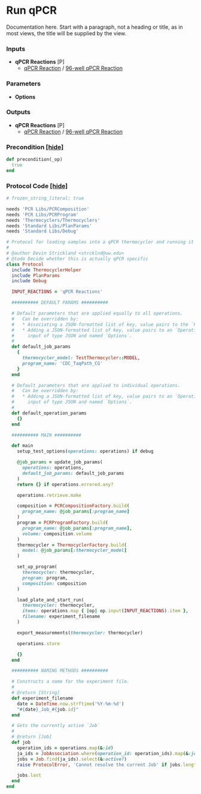 # Run qPCR

Documentation here. Start with a paragraph, not a heading or title, as in most views, the title will be supplied by the view.
### Inputs


- **qPCR Reactions** [P]  
  - <a href='#' onclick='easy_select("Sample Types", "qPCR Reaction")'>qPCR Reaction</a> / <a href='#' onclick='easy_select("Containers", "96-well qPCR Reaction")'>96-well qPCR Reaction</a>

### Parameters

- **Options** 

### Outputs


- **qPCR Reactions** [P]  
  - <a href='#' onclick='easy_select("Sample Types", "qPCR Reaction")'>qPCR Reaction</a> / <a href='#' onclick='easy_select("Containers", "96-well qPCR Reaction")'>96-well qPCR Reaction</a>

### Precondition <a href='#' id='precondition'>[hide]</a>
```ruby
def precondition(_op)
  true
end
```

### Protocol Code <a href='#' id='protocol'>[hide]</a>
```ruby
# frozen_string_literal: true

needs 'PCR Libs/PCRComposition'
needs 'PCR Libs/PCRProgram'
needs 'Thermocyclers/Thermocyclers'
needs 'Standard Libs/PlanParams'
needs 'Standard Libs/Debug'

# Protocol for loading samples into a qPCR thermocycler and running it
#
# @author Devin Strickland <strcklnd@uw.edu>
# @todo Decide whether this is actually qPCR specific
class Protocol
  include ThermocyclerHelper
  include PlanParams
  include Debug

  INPUT_REACTIONS = 'qPCR Reactions'

  ########## DEFAULT PARAMS ##########

  # Default parameters that are applied equally to all operations.
  #   Can be overridden by:
  #   * Associating a JSON-formatted list of key, value pairs to the `Plan`.
  #   * Adding a JSON-formatted list of key, value pairs to an `Operation`
  #     input of type JSON and named `Options`.
  #
  def default_job_params
    {
      thermocycler_model: TestThermocycler::MODEL,
      program_name: 'CDC_TaqPath_CG'
    }
  end

  # Default parameters that are applied to individual operations.
  #   Can be overridden by:
  #   * Adding a JSON-formatted list of key, value pairs to an `Operation`
  #     input of type JSON and named `Options`.
  #
  def default_operation_params
    {}
  end

  ########## MAIN ##########

  def main
    setup_test_options(operations: operations) if debug

    @job_params = update_job_params(
      operations: operations,
      default_job_params: default_job_params
    )
    return {} if operations.errored.any?

    operations.retrieve.make

    composition = PCRCompositionFactory.build(
      program_name: @job_params[:program_name]
    )
    program = PCRProgramFactory.build(
      program_name: @job_params[:program_name],
      volume: composition.volume
    )
    thermocycler = ThermocyclerFactory.build(
      model: @job_params[:thermocycler_model]
    )

    set_up_program(
      thermocycler: thermocycler,
      program: program,
      composition: composition
    )

    load_plate_and_start_run(
      thermocycler: thermocycler,
      items: operations.map { |op| op.input(INPUT_REACTIONS).item },
      filename: experiment_filename
    )

    export_measurements(thermocycler: thermocycler)

    operations.store

    {}
  end

  ########## NAMING METHODS ##########

  # Constructs a name for the experiment file.
  #
  # @return [String]
  def experiment_filename
    date = DateTime.now.strftime('%Y-%m-%d')
    "#{date}_Job_#{job.id}"
  end

  # Gets the currently active `Job`
  #
  # @return [Job]
  def job
    operation_ids = operations.map(&:id)
    ja_ids = JobAssociation.where(operation_id: operation_ids).map(&:job_id).uniq
    jobs = Job.find(ja_ids).select(&:active?)
    raise ProtocolError, 'Cannot resolve the current Job' if jobs.length > 1

    jobs.last
  end
end

```
